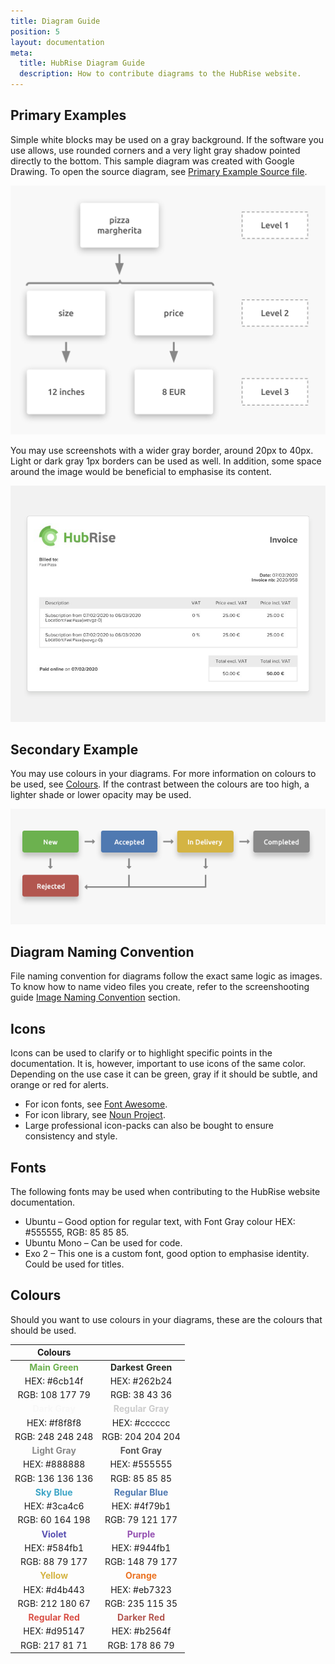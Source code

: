 ```yaml
---
title: Diagram Guide
position: 5
layout: documentation
meta:
  title: HubRise Diagram Guide
  description: How to contribute diagrams to the HubRise website.
---
```


## Primary Examples

Simple white blocks may be used on a gray background.
If the software you use allows, use rounded corners and a very light gray shadow pointed directly to the bottom.
This sample diagram was created with Google Drawing. To open the source diagram, see [Primary Example Source file](https://docs.google.com/drawings/d/1XaW7_OEfRfvW-AZz80lBrnN6LOeCYwsKZW_zsFC50qs/edit?usp=sharing).

![HubRise primary diagram example with no colors](../images/004-en-example-diagram-no-colours.png)

You may use screenshots with a wider gray border, around 20px to 40px. Light or dark gray 1px borders can be used as well. In addition, some space around the image would be beneficial to emphasise its content.

![Example of a screenshot](../images/005-en-screenshot-example.png)

## Secondary Example

You may use colours in your diagrams. For more information on colours to be used, see [Colours](#colours).
If the contrast between the colours are too high, a lighter shade or lower opacity may be used.

![Example of a diagram with colours](../images/006-en-diagram-use-with-colours.png)

## Diagram Naming Convention

File naming convention for diagrams follow the exact same logic as images. To know how to name video files you create, refer to the screenshooting guide [Image Naming Convention](#image-naming-convention) section.

## Icons

Icons can be used to clarify or to highlight specific points in the documentation. It is, however, important to use icons of the same color. Depending on the use case it can be green, gray if it should be subtle, and orange or red for alerts.

- For icon fonts, see [Font Awesome](https://fontawesome.com/download).
- For icon library, see [Noun Project](https://thenounproject.com/).
- Large professional icon-packs can also be bought to ensure consistency and style.

## Fonts

The following fonts may be used when contributing to the HubRise website documentation.

- Ubuntu – Good option for regular text, with Font Gray colour HEX: #555555, RGB: 85 85 85.
- Ubuntu Mono – Can be used for code.
- Exo 2 – This one is a custom font, good option to emphasise identity. Could be used for titles.

## Colours

Should you want to use colours in your diagrams, these are the colours that should be used.

|                      Colours                       |                                                      |
| :------------------------------------------------: | :--------------------------------------------------: |
| <span style="color:#6cb14f">**Main Green**</span>  | <span style="color:#262b24">**Darkest Green**</span> |
|                    HEX: #6cb14f                    |                     HEX: #262b24                     |
|                  RGB: 108 177 79                   |                    RGB: 38 43 36                     |
|  <span style="color:#f8f8f8">**Dark Gray**</span>  | <span style="color:#cccccc">**Regular Gray**</span>  |
|                    HEX: #f8f8f8                    |                     HEX: #cccccc                     |
|                  RGB: 248 248 248                  |                   RGB: 204 204 204                   |
| <span style="color:#888888">**Light Gray**</span>  |   <span style="color:#555555">**Font Gray**</span>   |
|                    HEX: #888888                    |                     HEX: #555555                     |
|                  RGB: 136 136 136                  |                    RGB: 85 85 85                     |
|  <span style="color:#3ca4c6">**Sky Blue**</span>   | <span style="color:#4f79b1">**Regular Blue**</span>  |
|                    HEX: #3ca4c6                    |                     HEX: #4f79b1                     |
|                  RGB: 60 164 198                   |                   RGB: 79 121 177                    |
|   <span style="color:#584fb1">**Violet**</span>    |    <span style="color:#944fb1">**Purple**</span>     |
|                    HEX: #584fb1                    |                     HEX: #944fb1                     |
|                   RGB: 88 79 177                   |                   RGB: 148 79 177                    |
|   <span style="color:#d4b443">**Yellow**</span>    |    <span style="color:#eb7323">**Orange**</span>     |
|                    HEX: #d4b443                    |                     HEX: #eb7323                     |
|                  RGB: 212 180 67                   |                   RGB: 235 115 35                    |
| <span style="color:#d95147">**Regular Red**</span> |  <span style="color:#b2564f">**Darker Red**</span>   |
|                    HEX: #d95147                    |                     HEX: #b2564f                     |
|                   RGB: 217 81 71                   |                    RGB: 178 86 79                    |
